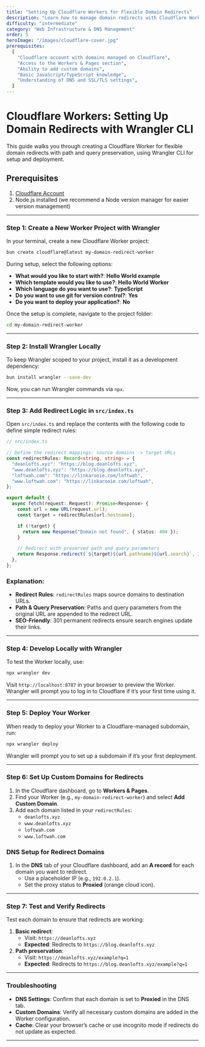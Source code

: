 ```yaml
---
title: "Setting Up Cloudflare Workers for Flexible Domain Redirects"
description: "Learn how to manage domain redirects with Cloudflare Workers, including HTTPS enforcement, path preservation, and structured DNS configuration."
difficulty: "intermediate"
category: "Web Infrastructure & DNS Management"
order: 5
heroImage: "/images/cloudflare-cover.jpg"
prerequisites:
  [
    "Cloudflare account with domains managed on Cloudflare",
    "Access to the Workers & Pages section",
    "Ability to add custom domains",
    "Basic JavaScript/TypeScript knowledge",
    "Understanding of DNS and SSL/TLS settings",
  ]
---
```


# Cloudflare Workers: Setting Up Domain Redirects with Wrangler CLI

This guide walks you through creating a Cloudflare Worker for flexible domain redirects with path and query preservation, using Wrangler CLI for setup and deployment.

## Prerequisites

1. [Cloudflare Account](https://dash.cloudflare.com/sign-up)
2. Node.js installed (we recommend a Node version manager for easier version management)

---

### Step 1: Create a New Worker Project with Wrangler

In your terminal, create a new Cloudflare Worker project:

```bash
bun create cloudflare@latest my-domain-redirect-worker
```

During setup, select the following options:

- **What would you like to start with?**: **Hello World example**
- **Which template would you like to use?**: **Hello World Worker**
- **Which language do you want to use?**: **TypeScript**
- **Do you want to use git for version control?**: **Yes**
- **Do you want to deploy your application?**: **No**

Once the setup is complete, navigate to the project folder:

```bash
cd my-domain-redirect-worker
```

---

### Step 2: Install Wrangler Locally

To keep Wrangler scoped to your project, install it as a development dependency:

```bash
bun install wrangler --save-dev
```

Now, you can run Wrangler commands via `npx`.

---

### Step 3: Add Redirect Logic in `src/index.ts`

Open `src/index.ts` and replace the contents with the following code to define simple redirect rules:

```typescript
// src/index.ts

// Define the redirect mappings: source domains -> target URLs
const redirectRules: Record<string, string> = {
  "deanlofts.xyz": "https://blog.deanlofts.xyz",
  "www.deanlofts.xyz": "https://blog.deanlofts.xyz",
  "loftwah.com": "https://linkarooie.com/loftwah",
  "www.loftwah.com": "https://linkarooie.com/loftwah",
};

export default {
  async fetch(request: Request): Promise<Response> {
    const url = new URL(request.url);
    const target = redirectRules[url.hostname];

    if (!target) {
      return new Response("Domain not found", { status: 404 });
    }

    // Redirect with preserved path and query parameters
    return Response.redirect(`${target}${url.pathname}${url.search}`, 301);
  },
};
```

### Explanation:

- **Redirect Rules**: `redirectRules` maps source domains to destination URLs.
- **Path & Query Preservation**: Paths and query parameters from the original URL are appended to the redirect URL.
- **SEO-Friendly**: 301 permanent redirects ensure search engines update their links.

---

### Step 4: Develop Locally with Wrangler

To test the Worker locally, use:

```bash
npx wrangler dev
```

Visit `http://localhost:8787` in your browser to preview the Worker. Wrangler will prompt you to log in to Cloudflare if it’s your first time using it.

---

### Step 5: Deploy Your Worker

When ready to deploy your Worker to a Cloudflare-managed subdomain, run:

```bash
npx wrangler deploy
```

Wrangler will prompt you to set up a subdomain if it’s your first deployment.

---

### Step 6: Set Up Custom Domains for Redirects

1. In the Cloudflare dashboard, go to **Workers & Pages**.
2. Find your Worker (e.g., `my-domain-redirect-worker`) and select **Add Custom Domain**.
3. Add each domain listed in your `redirectRules`:
   - `deanlofts.xyz`
   - `www.deanlofts.xyz`
   - `loftwah.com`
   - `www.loftwah.com`

### DNS Setup for Redirect Domains

1. In the **DNS** tab of your Cloudflare dashboard, add an **A record** for each domain you want to redirect.
   - Use a placeholder IP (e.g., `192.0.2.1`).
   - Set the proxy status to **Proxied** (orange cloud icon).

---

### Step 7: Test and Verify Redirects

Test each domain to ensure that redirects are working:

1. **Basic redirect**:
   - Visit: `https://deanlofts.xyz`
   - **Expected**: Redirects to `https://blog.deanlofts.xyz`
2. **Path preservation**:
   - Visit: `https://deanlofts.xyz/example?q=1`
   - **Expected**: Redirects to `https://blog.deanlofts.xyz/example?q=1`

---

### Troubleshooting

- **DNS Settings**: Confirm that each domain is set to **Proxied** in the DNS tab.
- **Custom Domains**: Verify all necessary custom domains are added in the Worker configuration.
- **Cache**: Clear your browser’s cache or use incognito mode if redirects do not update as expected.

---
